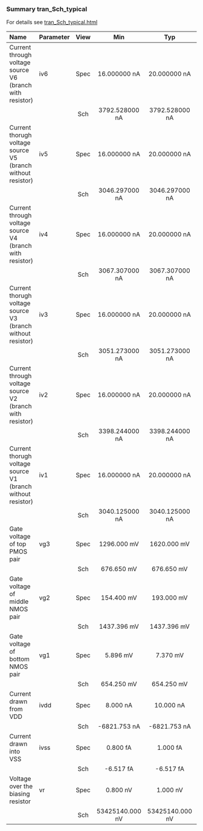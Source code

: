 ### Summary tran_Sch_typical

For details see <a href='tran_Sch_typical.html'>tran_Sch_typical.html</a>

|**Name**|**Parameter**|**View**|**Min** | **Typ** | **Max**|
|:---|:---|:---:|:---:|:---:|:---:|
|Current through voltage source V6 (branch with resistor)|iv6 | Spec | 16.000000 nA | 20.000000 nA | 24.000000 nA |
| | | Sch|3792.528000 nA | 3792.528000 nA | 3792.528000 nA |
|Current thorugh voltage source V5 (branch without resistor)|iv5 | Spec | 16.000000 nA | 20.000000 nA | 24.000000 nA |
| | | Sch|3046.297000 nA | 3046.297000 nA | 3046.297000 nA |
|Current through voltage source V4 (branch with resistor)|iv4 | Spec | 16.000000 nA | 20.000000 nA | 24.000000 nA |
| | | Sch|3067.307000 nA | 3067.307000 nA | 3067.307000 nA |
|Current thorugh voltage source V3 (branch without resistor)|iv3 | Spec | 16.000000 nA | 20.000000 nA | 24.000000 nA |
| | | Sch|3051.273000 nA | 3051.273000 nA | 3051.273000 nA |
|Current through voltage source V2 (branch with resistor)|iv2 | Spec | 16.000000 nA | 20.000000 nA | 24.000000 nA |
| | | Sch|3398.244000 nA | 3398.244000 nA | 3398.244000 nA |
|Current thorugh voltage source V1 (branch without resistor)|iv1 | Spec | 16.000000 nA | 20.000000 nA | 24.000000 nA |
| | | Sch|3040.125000 nA | 3040.125000 nA | 3040.125000 nA |
|Gate voltage of top PMOS pair|vg3 | Spec | 1296.000 mV | 1620.000 mV | 1944.000 mV |
| | | Sch|676.650 mV | 676.650 mV | 676.650 mV |
|Gate voltage of middle NMOS pair|vg2 | Spec | 154.400 mV | 193.000 mV | 231.600 mV |
| | | Sch|1437.396 mV | 1437.396 mV | 1437.396 mV |
|Gate voltage of bottom NMOS pair|vg1 | Spec | 5.896 mV | 7.370 mV | 8.844 mV |
| | | Sch|654.250 mV | 654.250 mV | 654.250 mV |
|Current drawn from VDD|ivdd | Spec | 8.000 nA | 10.000 nA | 12.000 nA |
| | | Sch|-6821.753 nA | -6821.753 nA | -6821.753 nA |
|Current drawn into VSS|ivss | Spec | 0.800 fA | 1.000 fA | 1.200 fA |
| | | Sch|-6.517 fA | -6.517 fA | -6.517 fA |
|Voltage over the biasing resistor|vr | Spec | 0.800 nV | 1.000 nV | 1.200 nV |
| | | Sch|53425140.000 nV | 53425140.000 nV | 53425140.000 nV |
